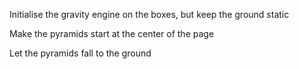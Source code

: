 Initialise the gravity engine on the boxes, but keep the ground static

Make the pyramids start at the center of the page

Let the pyramids fall to the ground
